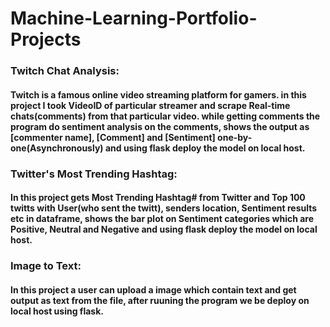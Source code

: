 # Machine-Learning-Portfolio-Projects
### Twitch Chat Analysis:
#### Twitch is a famous online video streaming platform for gamers. in this project I took VideoID of particular streamer and scrape Real-time chats(comments) from that particular video. while getting comments the program do sentiment analysis on the comments, shows the output as [commenter name], [Comment] and [Sentiment] one-by-one(Asynchronously) and using flask deploy the model on local host.
### Twitter's Most Trending Hashtag:
#### In this project gets Most Trending Hashtag# from Twitter and Top 100 twitts with User(who sent the twitt), senders location, Sentiment results etc in dataframe, shows the bar plot on Sentiment categories which are Positive, Neutral and Negative and using flask deploy the model on local host.
### Image to Text:
#### In this project a user can upload a image which contain text and get output as text from the file, after ruuning the program we be deploy on local host using flask.
